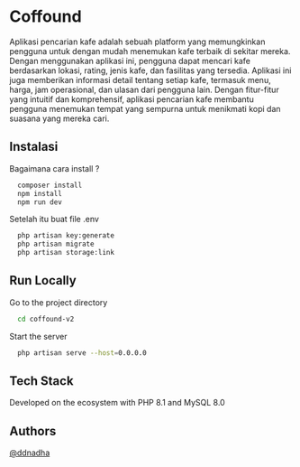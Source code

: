 
# Coffound

Aplikasi pencarian kafe adalah sebuah platform yang memungkinkan pengguna untuk dengan mudah menemukan kafe terbaik di sekitar mereka. Dengan menggunakan aplikasi ini, pengguna dapat mencari kafe berdasarkan lokasi, rating, jenis kafe, dan fasilitas yang tersedia. Aplikasi ini juga memberikan informasi detail tentang setiap kafe, termasuk menu, harga, jam operasional, dan ulasan dari pengguna lain. Dengan fitur-fitur yang intuitif dan komprehensif, aplikasi pencarian kafe membantu pengguna menemukan tempat yang sempurna untuk menikmati kopi dan suasana yang mereka cari.


## Instalasi

Bagaimana cara install ?

```bash
  composer install
  npm install
  npm run dev
```
Setelah itu buat file .env

```bash
  php artisan key:generate
  php artisan migrate
  php artisan storage:link
```
## Run Locally

Go to the project directory

```bash
  cd coffound-v2
```
Start the server

```bash
  php artisan serve --host=0.0.0.0
```


## Tech Stack
Developed on the ecosystem with PHP 8.1 and MySQL 8.0



## Authors

[@ddnadha](https://github.com/ddnadha)

